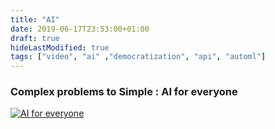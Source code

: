 ```yaml
---
title: "AI"
date: 2019-06-17T23:53:00+01:00
draft: true
hideLastModified: true
tags: ["video", "ai" ,"democratization", "api", "automl"]
---
```


### Complex problems to Simple : AI for everyone
[![AI for everyone](http://img.youtube.com/vi/wurtsM3IOno/0.jpg)](https://www.youtube.com/watch?v=wurtsM3IOno "AI for everyone")